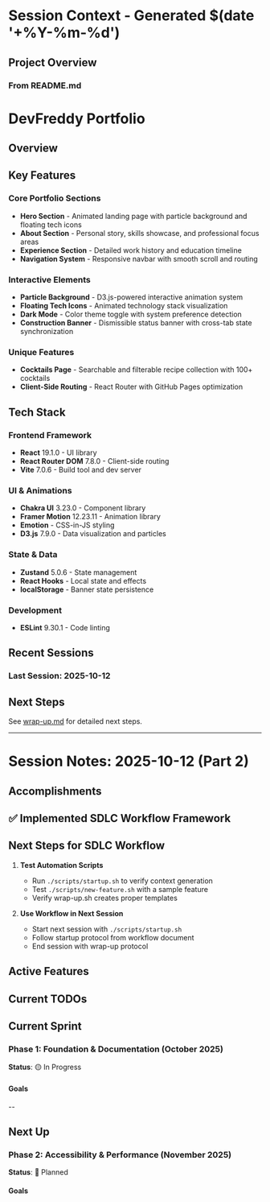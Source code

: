 # Session Context - Generated $(date '+%Y-%m-%d')

## Project Overview
### From README.md
# DevFreddy Portfolio
## Overview
## Key Features
### Core Portfolio Sections
- **Hero Section** - Animated landing page with particle background and floating tech icons
- **About Section** - Personal story, skills showcase, and professional focus areas
- **Experience Section** - Detailed work history and education timeline
- **Navigation System** - Responsive navbar with smooth scroll and routing
### Interactive Elements
- **Particle Background** - D3.js-powered interactive animation system
- **Floating Tech Icons** - Animated technology stack visualization
- **Dark Mode** - Color theme toggle with system preference detection
- **Construction Banner** - Dismissible status banner with cross-tab state synchronization
### Unique Features
- **Cocktails Page** - Searchable and filterable recipe collection with 100+ cocktails
- **Client-Side Routing** - React Router with GitHub Pages optimization
## Tech Stack
### Frontend Framework
- **React** 19.1.0 - UI library
- **React Router DOM** 7.8.0 - Client-side routing
- **Vite** 7.0.6 - Build tool and dev server
### UI & Animations
- **Chakra UI** 3.23.0 - Component library
- **Framer Motion** 12.23.11 - Animation library
- **Emotion** - CSS-in-JS styling
- **D3.js** 7.9.0 - Data visualization and particles
### State & Data
- **Zustand** 5.0.6 - State management
- **React Hooks** - Local state and effects
- **localStorage** - Banner state persistence
### Development
- **ESLint** 9.30.1 - Code linting

## Recent Sessions
### Last Session: 2025-10-12
## Next Steps

See [wrap-up.md](./wrap-up.md) for detailed next steps.

---

# Session Notes: 2025-10-12 (Part 2)

## Accomplishments

✅ **Implemented SDLC Workflow Framework**
--
## Next Steps for SDLC Workflow

1. **Test Automation Scripts**
   - Run `./scripts/startup.sh` to verify context generation
   - Test `./scripts/new-feature.sh` with a sample feature
   - Verify wrap-up.sh creates proper templates

2. **Use Workflow in Next Session**
   - Start next session with `./scripts/startup.sh`
   - Follow startup protocol from workflow document
   - End session with wrap-up protocol
## Active Features
## Current TODOs
## Current Sprint

### Phase 1: Foundation & Documentation (October 2025)
**Status**: 🟡 In Progress

#### Goals
--
## Next Up

### Phase 2: Accessibility & Performance (November 2025)
**Status**: 🔴 Planned

#### Goals
